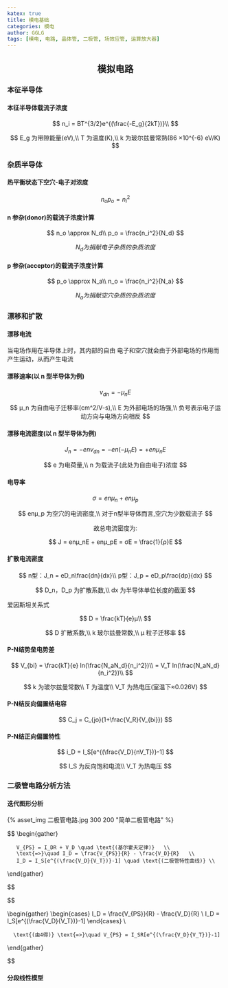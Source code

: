 ```yaml
---
katex: true
title: 模电基础
categories: 模电
author: GGLG
tags: [模电, 电路, 晶体管, 二极管, 场效应管, 运算放大器]
---
```


## <center>模拟电路

### 本征半导体

#### 本征半导体载流子浓度

$$
n_i = BT^{3/2}e^{(\frac{-E_g}{2kT})}\\
$$


$$
E_g 为带隙能量(eV),\\
T 为温度(K),\\
k 为玻尔兹曼常熟(86 ×10^{-6} eV/K)
$$

### 杂质半导体

#### 热平衡状态下空穴-电子对浓度

$$
n_o p_o = n_i^2
$$

#### n 参杂(donor)的载流子浓度计算

$$
n_o \approx N_d\\
p_o = \frac{n_i^2}{N_d}
$$

$$
N_d 为捐献电子杂质的杂质浓度
$$

#### p 参杂(acceptor)的载流子浓度计算

$$
p_o \approx N_a\\
n_o = \frac{n_i^2}{N_a}
$$

$$
N_a 为捐献空穴杂质的杂质浓度
$$

### 漂移和扩散

#### 漂移电流

<p>当电场作用在半导体上时，其内部的自由
电子和空穴就会由于外部电场的作用而产生运动，从而产生电流</p>

#### 漂移速率(以 n 型半导体为例)

$$
v_{dn} = -μ_nE
$$

$$
μ_n 为自由电子迁移率(cm^2/V-s),\\
E 为外部电场的场强,\\
负号表示电子运动方向与电场方向相反
$$

#### 漂移电流密度(以 n 型半导体为例)

$$
J_n = -env_{dn} = -en(-μ_nE) = +enμ_nE
$$

$$
e 为电荷量,\\
n 为载流子(此处为自由电子)浓度
$$

#### 电导率

$$
σ = enμ_n + enμ_p
$$

$$
enμ_p 为空穴的电流密度,\\
对于n型半导体而言,空穴为少数载流子
$$

<center><p>故总电流密度为:</p></center>

$$
J = enμ_nE + enμ_pE = σE = \frac{1}{ρ}E
$$

#### 扩散电流密度

$$
n型：J_n = eD_n\frac{dn}{dx}\\
p型：J_p = eD_p\frac{dp}{dx}
$$

$$
D_n，D_p 为扩散系数,\\
dx 为半导体单位长度的截面
$$

爱因斯坦关系式

$$
D = \frac{kT}{e}μ\\
$$

$$
D 扩散系数,\\
k 玻尔兹曼常数,\\
μ 粒子迁移率
$$

#### P-N结势垒电势差

$$
V_{bi} = \frac{kT}{e} ln(\frac{N_aN_d}{n_i^2})\\
       = V_T ln(\frac{N_aN_d}{n_i^2})\\
$$

$$
k 为玻尔兹曼常数\\
T 为温度\\
V_T 为热电压(室温下≈0.026V)
$$

#### P-N结反向偏置结电容

$$
C_j = C_{jo}(1+\frac{V_R}{V_{bi}})
$$

#### P-N结正向偏置特性

$$
i_D = I_S[e^{(\frac{V_D}{nV_T})}-1]
$$

$$
I_S 为反向饱和电流\\
V_T 为热电压
$$

### 二极管电路分析方法

#### 迭代图形分析

{% asset_img 二极管电路.jpg 300 200 "简单二极管电路" %}

$$
\begin{gather}

       V_{PS} = I_DR + V_D \quad \text{(基尔霍夫定律)}   \\ 
       \text{=>}\quad I_D = \frac{V_{PS}}{R} - \frac{V_D}{R}   \\
       I_D = I_S[e^{(\frac{V_D}{V_T})}-1] \quad \text{(二极管特性曲线)} \\
\end{gather} 

$$

$$

\begin{gather}
       \begin{cases}
       I_D = \frac{V_{PS}}{R} - \frac{V_D}{R} \\
       I_D = I_S[e^{(\frac{V_D}{V_T})}-1]
       \end{cases} \\

      \text{(由4得)} \text{=>}\quad V_{PS} = I_SR[e^{(\frac{V_D}{V_T})}-1]
\end{gather} 

$$

#### 分段线性模型